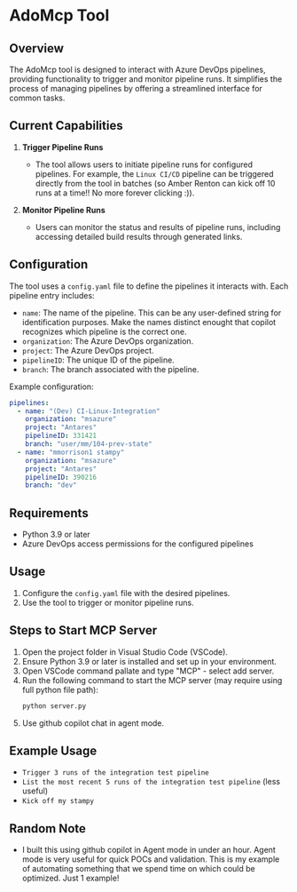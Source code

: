 # AdoMcp Tool

## Overview
The AdoMcp tool is designed to interact with Azure DevOps pipelines, providing functionality to trigger and monitor pipeline runs. It simplifies the process of managing pipelines by offering a streamlined interface for common tasks.

## Current Capabilities

1. **Trigger Pipeline Runs**
   - The tool allows users to initiate pipeline runs for configured pipelines. For example, the `Linux CI/CD` pipeline can be triggered directly from the tool in batches (so Amber Renton can kick off 10 runs at a time!! No more forever clicking :)).

2. **Monitor Pipeline Runs**
   - Users can monitor the status and results of pipeline runs, including accessing detailed build results through generated links.

## Configuration
The tool uses a `config.yaml` file to define the pipelines it interacts with. Each pipeline entry includes:
- `name`: The name of the pipeline. This can be any user-defined string for identification purposes. Make the names distinct enought that copilot recognizes which pipeline is the correct one.
- `organization`: The Azure DevOps organization.
- `project`: The Azure DevOps project.
- `pipelineID`: The unique ID of the pipeline.
- `branch`: The branch associated with the pipeline.

Example configuration:
```yaml
pipelines:
  - name: "(Dev) CI-Linux-Integration"
    organization: "msazure"
    project: "Antares"
    pipelineID: 331421
    branch: "user/mm/104-prev-state"
  - name: "mmorrison1 stampy"
    organization: "msazure"
    project: "Antares"
    pipelineID: 390216
    branch: "dev"
```

## Requirements
- Python 3.9 or later
- Azure DevOps access permissions for the configured pipelines

## Usage
1. Configure the `config.yaml` file with the desired pipelines.
2. Use the tool to trigger or monitor pipeline runs.

## Steps to Start MCP Server
1. Open the project folder in Visual Studio Code (VSCode).
2. Ensure Python 3.9 or later is installed and set up in your environment.
3. Open VSCode command pallate and type "MCP" - select add server.
4. Run the following command to start the MCP server (may require using full python file path):
   ```bash
   python server.py
   ```
5. Use github copilot chat in agent mode.

## Example Usage
* `Trigger 3 runs of the integration test pipeline` 
* `List the most recent 5 runs of the integration test pipeline` (less useful)
* `Kick off my stampy`


## Random Note
* I built this using github copilot in Agent mode in under an hour. Agent mode is very useful for quick POCs and validation. This is my example of automating something that we spend time on which could be optimized. Just 1 example!